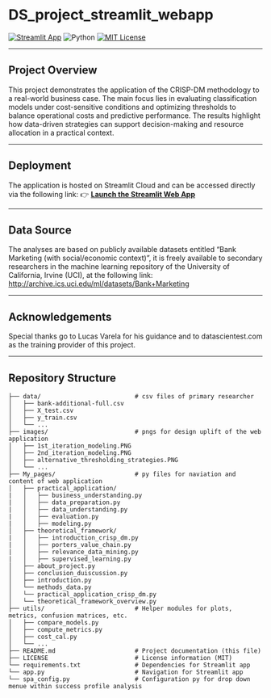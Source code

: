 # DS_project_streamlit_webapp

[![Streamlit App](https://img.shields.io/badge/Launch%20App-Streamlit-brightgreen)](https://your-streamlit-app-url.streamlit.app)
![Python](https://img.shields.io/badge/Python-3.9-blue?logo=python) 
[![MIT License](https://img.shields.io/badge/License-MIT-green.svg)](./LICENSE)

---

## Project Overview
This project demonstrates the application of the CRISP-DM methodology to a real-world business case. The main focus lies in evaluating classification models under cost-sensitive conditions and optimizing thresholds to balance operational costs and predictive performance. The results highlight how data-driven strategies can support decision-making and resource allocation in a practical context.

---

## Deployment
The application is hosted on Streamlit Cloud and can be accessed directly via the following link:
👉 [**Launch the Streamlit Web App**](https://your-streamlit-app-url.streamlit.app)

---

## Data Source
The analyses are based on publicly available datasets entitled “Bank Marketing (with social/economic context)”, it is freely available to secondary researchers in the machine learning repository of the University of California, Irvine (UCI), at the following link: http://archive.ics.uci.edu/ml/datasets/Bank+Marketing

---

## Acknowledgements
Special thanks go to Lucas Varela for his guidance and to datascientest.com as the training provider of this project.

---

## Repository Structure
```plaintext
├── data/                          # csv files of primary researcher
│   ├── bank-additional-full.csv
│   ├── X_test.csv
│   ├── y_train.csv
│   └── ...
├── images/                        # pngs for design uplift of the web application
│   ├── 1st_iteration_modeling.PNG
│   ├── 2nd_iteration_modeling.PNG
│   ├── alternative_thresholding_strategies.PNG
│   └── ...
├── My_pages/                      # py files for naviation and content of web application
│   ├── practical_application/
|   │   ├── business_understanding.py
|   │   ├── data_preparation.py
|   │   ├── data_understanding.py
|   │   ├── evaluation.py
|   │   ├── modeling.py
│   ├── theoretical_framework/
|   │   ├── introduction_crisp_dm.py
|   │   ├── porters_value_chain.py
|   │   ├── relevance_data_mining.py
|   │   ├── supervised_learning.py
│   ├── about_project.py
│   ├── conclusion_duiscussion.py
│   ├── introduction.py
│   └── methods_data.py
│   └── practical_application_crisp_dm.py
│   └── theoretical_framework_overview.py
├── utils/                         # Helper modules for plots, metrics, confusion matrices, etc.
│   ├── compare_models.py
│   ├── compute_metrics.py
│   ├── cost_cal.py
│   └── ...
├── README.md                      # Project documentation (this file)
├── LICENSE                        # License information (MIT)
└── requirements.txt               # Dependencies for Streamlit app
└── app.py                         # Navigation for Streamlit app
└── spa_config.py                  # Configuration py for drop down menue within success profile analysis
